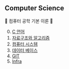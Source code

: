 ## Computer Science

👻 컴퓨터 공학 기본 이론 👻

0. [C 언어](https://github.com/amamov/Computer-Science/tree/main/0%20C%2B%2B)
1. [자료구조와 알고리즘](https://github.com/amamov/Computer-Science/tree/main/1%20Algorithm)
2. [컴퓨터 시스템](https://github.com/amamov/cs001/tree/main/2%20Computer%20System)
4. [데이터 베이스](https://github.com/amamov/cs001/tree/main/3%20Database)
5. [GIT](https://github.com/amamov/Computer-Science/tree/main/7%20GIT)
6. [Infra](https://github.com/amamov/Computer-Science/tree/main/8%20Infra)

<br>
